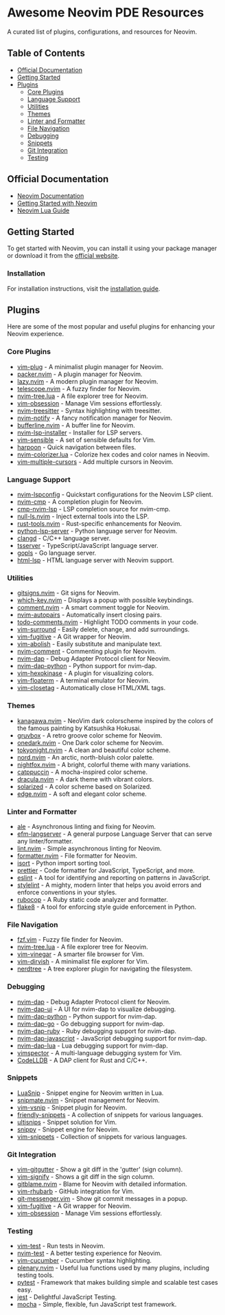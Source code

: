 # Awesome Neovim PDE Resources

A curated list of plugins, configurations, and resources for Neovim.

## Table of Contents

- [Official Documentation](#official-documentation)
- [Getting Started](#getting-started)
- [Plugins](#plugins)
  - [Core Plugins](#core-plugins)
  - [Language Support](#language-support)
  - [Utilities](#utilities)
  - [Themes](#themes)
  - [Linter and Formatter](#linter-and-formatter)
  - [File Navigation](#file-navigation)
  - [Debugging](#debugging)
  - [Snippets](#snippets)
  - [Git Integration](#git-integration)
  - [Testing](#testing)

## Official Documentation

- [Neovim Documentation](https://neovim.io)
- [Getting Started with Neovim](https://neovim.io/start)
- [Neovim Lua Guide](https://github.com/nanotee/nvim-lua-guide)

## Getting Started

To get started with Neovim, you can install it using your package manager or download it from the [official website](https://neovim.io).

### Installation

For installation instructions, visit the [installation guide](https://github.com/neovim/neovim/wiki/Installing-Neovim).

## Plugins

Here are some of the most popular and useful plugins for enhancing your Neovim experience.

### Core Plugins

- [vim-plug](https://github.com/junegunn/vim-plug) - A minimalist plugin manager for Neovim.
- [packer.nvim](https://github.com/wbthomason/packer.nvim) - A plugin manager for Neovim.
- [lazy.nvim](https://github.com/folke/lazy.nvim) - A modern plugin manager for Neovim.
- [telescope.nvim](https://github.com/nvim-telescope/telescope.nvim) - A fuzzy finder for Neovim.
- [nvim-tree.lua](https://github.com/kyazdani42/nvim-tree.lua) - A file explorer tree for Neovim.
- [vim-obsession](https://github.com/tpope/vim-obsession) - Manage Vim sessions effortlessly.
- [nvim-treesitter](https://github.com/nvim-treesitter/nvim-treesitter) - Syntax highlighting with treesitter.
- [nvim-notify](https://github.com/rcarriga/nvim-notify) - A fancy notification manager for Neovim.
- [bufferline.nvim](https://github.com/akinsho/bufferline.nvim) - A buffer line for Neovim.
- [nvim-lsp-installer](https://github.com/wbthomason/packer.nvim) - Installer for LSP servers.
- [vim-sensible](https://github.com/tpope/vim-sensible) - A set of sensible defaults for Vim.
- [harpoon](https://github.com/ThePrimeagen/harpoon) - Quick navigation between files.
- [nvim-colorizer.lua](https://github.com/norcalli/nvim-colorizer.lua) - Colorize hex codes and color names in Neovim.
- [vim-multiple-cursors](https://github.com/terryma/vim-multiple-cursors) - Add multiple cursors in Neovim.

### Language Support

- [nvim-lspconfig](https://github.com/neovim/nvim-lspconfig) - Quickstart configurations for the Neovim LSP client.
- [nvim-cmp](https://github.com/hrsh7th/nvim-cmp) - A completion plugin for Neovim.
- [cmp-nvim-lsp](https://github.com/hrsh7th/cmp-nvim-lsp) - LSP completion source for nvim-cmp.
- [null-ls.nvim](https://github.com/jose-elias-alvarez/null-ls.nvim) - Inject external tools into the LSP.
- [rust-tools.nvim](https://github.com/simrat39/rust-tools.nvim) - Rust-specific enhancements for Neovim.
- [python-lsp-server](https://github.com/python-lsp/python-lsp-server) - Python language server for Neovim.
- [clangd](https://clangd.llvm.org/) - C/C++ language server.
- [tsserver](https://github.com/typescript-language-server/typescript-language-server) - TypeScript/JavaScript language server.
- [gopls](https://github.com/golang/tools/tree/master/gopls) - Go language server.
- [html-lsp](https://github.com/iamcco/markdown-preview.nvim) - HTML language server with Neovim support.

### Utilities

- [gitsigns.nvim](https://github.com/lewis6991/gitsigns.nvim) - Git signs for Neovim.
- [which-key.nvim](https://github.com/folke/which-key.nvim) - Displays a popup with possible keybindings.
- [comment.nvim](https://github.com/numToStr/Comment.nvim) - A smart comment toggle for Neovim.
- [nvim-autopairs](https://github.com/windwp/nvim-autopairs) - Automatically insert closing pairs.
- [todo-comments.nvim](https://github.com/folke/todo-comments.nvim) - Highlight TODO comments in your code.
- [vim-surround](https://github.com/tpope/vim-surround) - Easily delete, change, and add surroundings.
- [vim-fugitive](https://github.com/tpope/vim-fugitive) - A Git wrapper for Neovim.
- [vim-abolish](https://github.com/tpope/vim-abolish) - Easily substitute and manipulate text.
- [nvim-comment](https://github.com/terrortylor/nvim-comment) - Commenting plugin for Neovim.
- [nvim-dap](https://github.com/mfussenegger/nvim-dap) - Debug Adapter Protocol client for Neovim.
- [nvim-dap-python](https://github.com/mfussenegger/nvim-dap-python) - Python support for nvim-dap.
- [vim-hexokinase](https://github.com/RRethy/vim-hexokinase) - A plugin for visualizing colors.
- [vim-floaterm](https://github.com/voldikss/vim-floaterm) - A terminal emulator for Neovim.
- [vim-closetag](https://github.com/alvan/vim-closetag) - Automatically close HTML/XML tags.

### Themes

- [kanagawa.nvim](https://github.com/rebelot/kanagawa.nvim) - NeoVim dark colorscheme inspired by the colors of the famous painting by Katsushika Hokusai.
- [gruvbox](https://github.com/morhetz/gruvbox) - A retro groove color scheme for Neovim.
- [onedark.nvim](https://github.com/navarasu/onedark.nvim) - One Dark color scheme for Neovim.
- [tokyonight.nvim](https://github.com/folke/tokyonight.nvim) - A clean and beautiful color scheme.
- [nord.nvim](https://github.com/shaunsingh/nord.nvim) - An arctic, north-bluish color palette.
- [nightfox.nvim](https://github.com/foxflv/nightfox.nvim) - A bright, colorful theme with many variations.
- [catppuccin](https://github.com/catppuccin/nvim) - A mocha-inspired color scheme.
- [dracula.nvim](https://github.com/Dracula/Dracula) - A dark theme with vibrant colors.
- [solarized](https://github.com/altercation/solarized) - A color scheme based on Solarized.
- [edge.nvim](https://github.com/sainnhe/edge) - A soft and elegant color scheme.

### Linter and Formatter

- [ale](https://github.com/dense-analysis/ale) - Asynchronous linting and fixing for Neovim.
- [efm-langserver](https://github.com/mattn/efm-langserver) - A general purpose Language Server that can serve any linter/formatter.
- [lint.nvim](https://github.com/mfussenegger/lint.nvim) - Simple asynchronous linting for Neovim.
- [formatter.nvim](https://github.com/mfussenegger/nvim-lint) - File formatter for Neovim.
- [isort](https://github.com/PyCQA/isort) - Python import sorting tool.
- [prettier](https://prettier.io/) - Code formatter for JavaScript, TypeScript, and more.
- [eslint](https://eslint.org/) - A tool for identifying and reporting on patterns in JavaScript.
- [stylelint](https://stylelint.io/) - A mighty, modern linter that helps you avoid errors and enforce conventions in your styles.
- [rubocop](https://github.com/rubocop/rubocop) - A Ruby static code analyzer and formatter.
- [flake8](https://flake8.pycqa.org/en/latest/) - A tool for enforcing style guide enforcement in Python.

### File Navigation

- [fzf.vim](https://github.com/junegunn/fzf.vim) - Fuzzy file finder for Neovim.
- [nvim-tree.lua](https://github.com/kyazdani42/nvim-tree.lua) - A file explorer tree for Neovim.
- [vim-vinegar](https://github.com/tpope/vim-vinegar) - A smarter file browser for Vim.
- [vim-dirvish](https://github.com/justinmk/vim-dirvish) - A minimalist file explorer for Vim.
- [nerdtree](https://github.com/preservim/nerdtree) - A tree explorer plugin for navigating the filesystem.

### Debugging

- [nvim-dap](https://github.com/mfussenegger/nvim-dap) - Debug Adapter Protocol client for Neovim.
- [nvim-dap-ui](https://github.com/rcarriga/nvim-dap-ui) - A UI for nvim-dap to visualize debugging.
- [nvim-dap-python](https://github.com/mfussenegger/nvim-dap-python) - Python support for nvim-dap.
- [nvim-dap-go](https://github.com/leoluz/nvim-dap-go) - Go debugging support for nvim-dap.
- [nvim-dap-ruby](https://github.com/cheusov/nvim-dap-ruby) - Ruby debugging support for nvim-dap.
- [nvim-dap-javascript](https://github.com/mfussenegger/nvim-dap-javascript) - JavaScript debugging support for nvim-dap.
- [nvim-dap-lua](https://github.com/mfussenegger/nvim-dap-lua) - Lua debugging support for nvim-dap.
- [vimspector](https://github.com/puremourning/vimspector) - A multi-language debugging system for Vim.
- [CodeLLDB](https://github.com/mfussenegger/nvim-dap) - A DAP client for Rust and C/C++.

### Snippets

- [LuaSnip](https://github.com/L3MON4D3/LuaSnip) - Snippet engine for Neovim written in Lua.
- [snipmate.nvim](https://github.com/garbas/snipmate.nvim) - Snippet management for Neovim.
- [vim-vsnip](https://github.com/hrsh7th/vim-vsnip) - Snippet plugin for Neovim.
- [friendly-snippets](https://github.com/rafamadriz/friendly-snippets) - A collection of snippets for various languages.
- [ultisnips](https://github.com/SirVer/ultisnips) - Snippet solution for Vim.
- [snippy](https://github.com/dabams/snippy) - Snippet engine for Neovim.
- [vim-snippets](https://github.com/honza/vim-snippets) - Collection of snippets for various languages.

### Git Integration

- [vim-gitgutter](https://github.com/airblade/vim-gitgutter) - Show a git diff in the 'gutter' (sign column).
- [vim-signify](https://github.com/mhinz/vim-signify) - Shows a git diff in the sign column.
- [gitblame.nvim](https://github.com/f-person/gitblame.nvim) - Blame for Neovim with detailed information.
- [vim-rhubarb](https://github.com/tpope/vim-rhubarb) - GitHub integration for Vim.
- [git-messenger.vim](https://github.com/rhysd/git-messenger.vim) - Show git commit messages in a popup.
- [vim-fugitive](https://github.com/tpope/vim-fugitive) - A Git wrapper for Neovim.
- [vim-obsession](https://github.com/tpope/vim-obsession) - Manage Vim sessions effortlessly.

### Testing

- [vim-test](https://github.com/junegunn/vim-test) - Run tests in Neovim.
- [nvim-test](https://github.com/akinsho/nvim-test) - A better testing experience for Neovim.
- [vim-cucumber](https://github.com/kevinhwang91/vim-cucumber) - Cucumber syntax highlighting.
- [plenary.nvim](https://github.com/nvim-lua/plenary.nvim) - Useful lua functions used by many plugins, including testing tools.
- [pytest](https://docs.pytest.org/en/stable/) - Framework that makes building simple and scalable test cases easy.
- [jest](https://jestjs.io/) - Delightful JavaScript Testing.
- [mocha](https://mochajs.org/) - Simple, flexible, fun JavaScript test framework.
